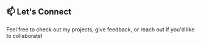 ## 📫 Let's Connect
Feel free to check out my projects, give feedback, or reach out if you'd like to collaborate!
